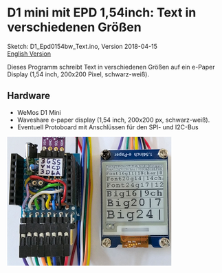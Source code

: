 # D1 mini mit EPD 1,54inch: Text in verschiedenen Gr&ouml;&szlig;en
Sketch: D1_Epd0154bw_Text.ino, Version 2018-04-15      
[English Version](./README.md "English Version")   

Dieses Programm schreibt Text in verschiedenen Gr&ouml;&szlig;en auf ein e-Paper Display (1,54 inch, 200x200 Pixel, schwarz-wei&szlig;).

## Hardware
* WeMos D1 Mini
* Waveshare e-paper display (1,54 inch, 200x200 px, schwarz-wei&szlig;).
* Eventuell Protoboard mit Anschl&uuml;ssen f&uuml;r den SPI- und I2C-Bus

![D1 epd0154bw Text](./images/D1_epd0154bw_text.png "D1mini mit ePaper display 1,54inch Textausgabe")   
